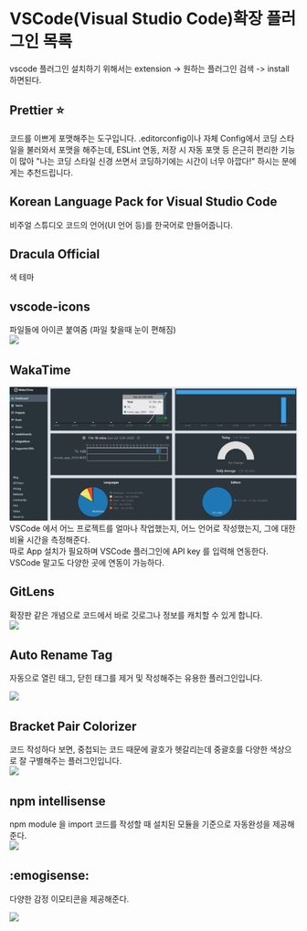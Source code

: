 # VSCode(Visual Studio Code)확장 플러그인 목록

vscode 플러그인 설치하기 위해서는 extension -> 원하는 플러그인 검색 -> install 하면된다.

## Prettier :star:

코드를 이쁘게 포맷해주는 도구입니다. .editorconfig이나 자체 Config에서 코딩 스타일을 불러와서 포맷을 해주는데, ESLint 연동, 저장 시 자동 포맷 등 은근히 편리한 기능이 많아 "나는 코딩 스타일 신경 쓰면서 코딩하기에는 시간이 너무 아깝다!" 하시는 분에게는 추천드립니다.

## Korean Language Pack for Visual Studio Code

비주얼 스튜디오 코드의 언어(UI 언어 등)를 한국어로 만들어줍니다.

## Dracula Official

색 테마

## vscode-icons

파일들에 아이콘 붙여줌 (파일 찾을때 눈이 편해짐)  
![](https://img1.daumcdn.net/thumb/R1280x0/?scode=mtistory2&fname=http%3A%2F%2Fcfile28.uf.tistory.com%2Fimage%2F996F8D3C5AAB05F41EC41C)

## WakaTime

![](./images/gragh.jpg)  
VSCode 에서 어느 프로젝트를 얼마나 작업했는지, 어느 언어로 작성했는지, 그에 대한 비율 시간을 측정해준다.  
따로 App 설치가 필요하며 VSCode 플러그인에 API key 를 입력해 연동한다. VSCode 말고도 다양한 곳에 연동이 가능하다.

## GitLens

확장판 같은 개념으로 코드에서 바로 깃로그나 정보를 캐치할 수 있게 합니다.  
![](https://raw.githubusercontent.com/eamodio/vscode-gitlens/master/images/docs/gitlens-preview.gif)

## Auto Rename Tag

자동으로 열린 태그, 닫힌 태그를 제거 및 작성해주는 유용한 플러그인입니다.

![](https://raw.githubusercontent.com/formulahendry/vscode-auto-rename-tag/master/images/usage.gif)

## Bracket Pair Colorizer

코드 작성하다 보면, 중첩되는 코드 때문에 괄호가 헷갈리는데 중괄호를 다양한 색상으로 잘 구별해주는 플러그인입니다.  
![](https://raw.githubusercontent.com/CoenraadS/BracketPair/master/images/activeScopeBackground.png)

## npm intellisense

npm module 을 import 코드를 작성할 때 설치된 모듈을 기준으로 자동완성을 제공해준다.  
![](https://raw.githubusercontent.com/ChristianKohler/NpmIntellisense/master/images/auto_complete.gif)

## :emogisense:

다양한 감정 이모티콘을 제공해준다.

![](https://raw.githubusercontent.com/mattbierner/vscode-emojisense/master/media/example.gif)
